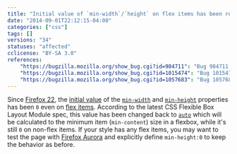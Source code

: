```yaml
---
title: "Initial value of `min-width`/`height` on flex items has been reverted to `auto`"
date: "2014-09-01T22:12:15-04:00"
categories: ["css"]
tags: []
versions: "34"
statuses: "affected"
cclicense: "BY-SA 3.0"
references:
    "https://bugzilla.mozilla.org/show_bug.cgi?id=984711": "Bug 984711 – Add back \"min-width:auto\" / \"min-height:auto\" for flex items"
    "https://bugzilla.mozilla.org/show_bug.cgi?id=1015474": "Bug 1015474 – Update min-width:auto/min-height:auto support to match updated flexbox spec language"
    "https://bugzilla.mozilla.org/show_bug.cgi?id=1057683": "Bug 1057683 – http://i100.independent.co.uk/ is broken in Nightly, due to the new \"min-height:auto\" flex item behavior (from flexbox spec change)"
---
```

Since [Firefox 22](https://www.fxsitecompat.com/en-US/docs/2013/initial-value-for-min-width-and-min-height-has-been-changed-back-to-0-even-on-flex-items/), the [initial value](https://developer.mozilla.org/en-US/docs/Web/CSS/initial_value) of the [`min-width`](https://developer.mozilla.org/en-US/docs/Web/CSS/min-width) and [`min-height`](https://developer.mozilla.org/en-US/docs/Web/CSS/min-height) properties has been `0` even on [flex items](https://developer.mozilla.org/en-US/docs/Web/Guide/CSS/Flexible_boxes). According to the latest CSS Flexible Box Layout Module spec, this value has been changed back to [`auto`](https://developer.mozilla.org/en-US/docs/Web/CSS/auto) which will be calculated to the minimum item (`min-content`) size in a flexbox, while it's still `0` on non-flex items. If your style has any flex items, you may want to test the page with [Firefox Aurora](https://www.mozilla.org/en-US/firefox/channel/#aurora) and explicitly define `min-height:0` to keep the behavior as before.
